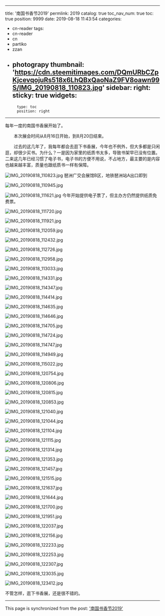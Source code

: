 
---
title: '南国书香节2019'
permlink: 2019
catalog: true
toc_nav_num: true
toc: true
position: 9999
date: 2019-08-18 11:43:54
categories:
- cn-reader
tags:
- cn-reader
- cn
- partiko
- zzan
- photograpy
thumbnail: 'https://cdn.steemitimages.com/DQmURbCZpKjcevqojuRs518x6LhQBxQaoNaZ9FV8oawn99S/IMG_20190818_110823.jpg'
sidebar:
    right:
        sticky: true
widgets:
    -
        type: toc
        position: right
---


每年一度的南国书香展开始了。

　　本次展会时间从8月16日开始，到8月20日结束。

　　过去的这几年了，我每年都会去逛下书香展，今年也不例外，但大多都是只闲逛，却很少买书。为什么？一是因为家里的纸质书太多，导致书架早已没有位置。二来这几年已经习惯了电子书，电子书的方便不用说，不占地方，最主要的是内容也越来越丰富，质量也跟纸质书一样有保障。


![IMG_20190818_110823.jpg](https://cdn.steemitimages.com/DQmURbCZpKjcevqojuRs518x6LhQBxQaoNaZ9FV8oawn99S/IMG_20190818_110823.jpg)
琶洲广交会展馆B区，地铁琶洲站A出口即到

![IMG_20190818_110945.jpg](https://cdn.steemitimages.com/DQmUxyRdekPfgtgPAgAW1DJ2n1LbGARaGaq7pFHQnkPVgkc/IMG_20190818_110945.jpg)

![IMG_20190818_111621.jpg](https://cdn.steemitimages.com/DQmQSfiUWpUiY5rBWAHCaf9pWtJ7w7yUTA7G3j65t7ufXau/IMG_20190818_111621.jpg)
今年开始提供电子票了，但主办方仍然提供纸质免费票。

![IMG_20190818_111720.jpg](https://cdn.steemitimages.com/DQmbSkfe8cHX1akNAd7LZH5eJjfZaHYBiV4XEjErDnssPCF/IMG_20190818_111720.jpg)

![IMG_20190818_111921.jpg](https://cdn.steemitimages.com/DQmVgJ7FeAmiBpizzmFtJbxiYEwNJxRYCcWpKJkZbpZk31V/IMG_20190818_111921.jpg)

![IMG_20190818_112059.jpg](https://cdn.steemitimages.com/DQmdbBX1om26GE94aJQGmpn8yecrwBBQgPyxd3QmzLRtPbQ/IMG_20190818_112059.jpg)

![IMG_20190818_112432.jpg](https://cdn.steemitimages.com/DQmcuQdWdU5tVk8vNiaVh1EkiL1B45pBHwyykUM3NPHFLPV/IMG_20190818_112432.jpg)

![IMG_20190818_112726.jpg](https://cdn.steemitimages.com/DQmdFaeyxvDjMU7JyskPSytysgphxz7m3ZmcQd5G45UneuA/IMG_20190818_112726.jpg)

![IMG_20190818_112958.jpg](https://cdn.steemitimages.com/DQmTPKEdziL4SSB3RYsUQD7RzfKfJ7Makxt411XHGPDHrUZ/IMG_20190818_112958.jpg)

![IMG_20190818_113033.jpg](https://cdn.steemitimages.com/DQmU5e49ukX9taTFU6gR6g7De5Vs4ZP4gbZeyvVBT1JP1do/IMG_20190818_113033.jpg)

![IMG_20190818_114331.jpg](https://cdn.steemitimages.com/DQmXAC7LYTRLeZhk3pwHc5zuyV3MFZB9RPDqthXGTwF347w/IMG_20190818_114331.jpg)


![IMG_20190818_114347.jpg](https://cdn.steemitimages.com/DQmbawbwBZWDyoAnDCGxKT2LSNSGRkevuwfyxEvcb4tUWN1/IMG_20190818_114347.jpg)

![IMG_20190818_114414.jpg](https://cdn.steemitimages.com/DQmPJzDcQB98XRQqmDRou73FLcsKxfYYHPV2Q76TcLSnnS5/IMG_20190818_114414.jpg)

![IMG_20190818_114635.jpg](https://cdn.steemitimages.com/DQmXdhKDVeP7PzLuGkDFwD7HTfDZFp2B75XkfKoKfBEYqaZ/IMG_20190818_114635.jpg)

![IMG_20190818_114646.jpg](https://cdn.steemitimages.com/DQma2wRcRS7Un9H5pXaKL2yTHQHodRK1QxhDuM5SAG67Fxi/IMG_20190818_114646.jpg)

![IMG_20190818_114705.jpg](https://cdn.steemitimages.com/DQmPwaQzjHH2PZcBiBGdYuZW6Ru58kihnq5rG9FedgM8Gfr/IMG_20190818_114705.jpg)

![IMG_20190818_114724.jpg](https://cdn.steemitimages.com/DQmY7R4vg9SxfwZL9osuDTJNmW498jVDcyRrXLcCLRc6Yzb/IMG_20190818_114724.jpg)

![IMG_20190818_114747.jpg](https://cdn.steemitimages.com/DQmd7vhG3jjRVfAnk8WhBa5pu2wzQ3K7Px4Vh5oxcXiXJND/IMG_20190818_114747.jpg)

![IMG_20190818_114949.jpg](https://cdn.steemitimages.com/DQmVSNTinJPGkkPvFdQ4YjrX88N1NJMReer9E6N85SfxEFg/IMG_20190818_114949.jpg)

![IMG_20190818_115022.jpg](https://cdn.steemitimages.com/DQmew2SJxJYLDDEKws63e8iY8VRab4znFDUiv3pGnCFfwVm/IMG_20190818_115022.jpg)

![IMG_20190818_120754.jpg](https://cdn.steemitimages.com/DQmafhyFDjcMFVtAhaJijBAa6fwHErMnHmtLQsrPQigFcPe/IMG_20190818_120754.jpg)

![IMG_20190818_120806.jpg](https://cdn.steemitimages.com/DQmThBSRk3E8cb2f1YBf8z6WZFUCy1AN6p3Hy85ciRBpUHs/IMG_20190818_120806.jpg)

![IMG_20190818_120815.jpg](https://cdn.steemitimages.com/DQmWTbSPfB6NF7nAPJtcj7FHhWnkhKTt9vSDxboCH76xKp1/IMG_20190818_120815.jpg)

![IMG_20190818_120853.jpg](https://cdn.steemitimages.com/DQmaRnAXDKEotuWq2kg2b8AdE1zS64ogQDZjQRyW9XdVjrj/IMG_20190818_120853.jpg)

![IMG_20190818_121040.jpg](https://cdn.steemitimages.com/DQmVnJtXovkAPzc7F168dLoFgQ5urZoLuFwd7FX5fBEazQ2/IMG_20190818_121040.jpg)

![IMG_20190818_121044.jpg](https://cdn.steemitimages.com/DQmY9HBxiiD4CazEmfTHFHEebzU8QxzjTXzzK3cRiLZFwrm/IMG_20190818_121044.jpg)

![IMG_20190818_121104.jpg](https://cdn.steemitimages.com/DQmf8mPZMXwQZoUCMpdykggCNiAegzKVkn3tf7YbCQAKGZh/IMG_20190818_121104.jpg)

![IMG_20190818_121115.jpg](https://cdn.steemitimages.com/DQmZKw6yKKz7VwGoLJMnKvgDJvfmEtZc3gFHq4x9WogNbff/IMG_20190818_121115.jpg)

![IMG_20190818_121314.jpg](https://cdn.steemitimages.com/DQmahxB5n7Vdn7r6mWoY7DfdcCX33ogQ4PZiGYj4kTcRfFo/IMG_20190818_121314.jpg)

![IMG_20190818_121353.jpg](https://cdn.steemitimages.com/DQmUJCAW2ze9rHx3fZfzSTH9bTNx8hBBqgvSa1bDZ4u21ii/IMG_20190818_121353.jpg)

![IMG_20190818_121457.jpg](https://cdn.steemitimages.com/DQmRnxb69v1HDrvBwbfD2Ao9qdnVpRGLA9jZAWyozAwtxhs/IMG_20190818_121457.jpg)

![IMG_20190818_121515.jpg](https://cdn.steemitimages.com/DQmduNDSJbEQ4T537Dcst2NizPWKVAA2KVq4JykarztXz7J/IMG_20190818_121515.jpg)

![IMG_20190818_121637.jpg](https://cdn.steemitimages.com/DQmXS5uHmYpCT3bDZoKiAV9p56n1GsjTSr3bMtPnGEjYFdh/IMG_20190818_121637.jpg)

![IMG_20190818_121644.jpg](https://cdn.steemitimages.com/DQmYVisWk7hGV72QpekDW6LNiFZnnwq6TtbJekL7sDGvV91/IMG_20190818_121644.jpg)

![IMG_20190818_121700.jpg](https://cdn.steemitimages.com/DQmQeTEpTW7KPqALvhvWkBkX3vfYjusrX7ix7vx74PWpGb2/IMG_20190818_121700.jpg)

![IMG_20190818_121951.jpg](https://cdn.steemitimages.com/DQmYd1gyUazbgPAigvcpfZ6qHJzQf7RPDpLsBswWQBfx3p9/IMG_20190818_121951.jpg)

![IMG_20190818_122037.jpg](https://cdn.steemitimages.com/DQmU9wtXUR3uTcA966GxXWjBrr6qTS8qt3T7J3DZpYgjSuH/IMG_20190818_122037.jpg)

![IMG_20190818_122156.jpg](https://cdn.steemitimages.com/DQmVNVbDDjoKFhEuSMuaYb1aKi5XZxaNXudaMR3TadUbXNi/IMG_20190818_122156.jpg)

![IMG_20190818_122233.jpg](https://cdn.steemitimages.com/DQmbu1pptroEbftutnA6VsxUUjHHY93XTvQwTzczbinQV7d/IMG_20190818_122233.jpg)

![IMG_20190818_122253.jpg](https://cdn.steemitimages.com/DQmS9Rg26trdeZPyn7XQntV3CcpKaeziai3q2iyFwCGPtVS/IMG_20190818_122253.jpg)

![IMG_20190818_122307.jpg](https://cdn.steemitimages.com/DQmayaHvfu3RNUuSwbDsDr1R7WynNimBZ2ejBXBL57XacMd/IMG_20190818_122307.jpg)

![IMG_20190818_123035.jpg](https://cdn.steemitimages.com/DQmenvXNc9sH5irADYff6tDPKpwUjLX6gy554rAPxBgTkpf/IMG_20190818_123035.jpg)

![IMG_20190818_123412.jpg](https://cdn.steemitimages.com/DQmQKZqWjTN7kPpnhRpSst4rGzpUpuc4y3maoBkxYPoxVUA/IMG_20190818_123412.jpg)

不管怎样，逛下书香展，还是很不错的。

- - -

This page is synchronized from the post: ['南国书香节2019'](https://steemit.com/@rivalhw/2019)
